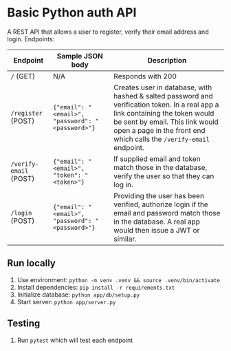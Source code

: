 # Basic Python auth API

A REST API that allows a user to register, verify their email address and login.
Endpoints:

| Endpoint               | Sample JSON body                                 | Description                                                                                                                                                                                                                              |
| ---------------------- | ------------------------------------------------ | ---------------------------------------------------------------------------------------------------------------------------------------------------------------------------------------------------------------------------------------- |
| `/` (GET)              | N/A                                              | Responds with 200                                                                                                                                                                                                                        |
| `/register` (POST)     | `{"email": "<email>", "password": "<password>"}` | Creates user in database, with hashed & salted password and verification token. In a real app a link containing the token would be sent by email. This link would open a page in the front end which calls the `/verify-email` endpoint. |
| `/verify-email` (POST) | `{"email": "<email>", "token": "<token>"}`       | If supplied email and token match those in the database, verify the user so that they can log in.                                                                                                                                        |
| `/login` (POST)        | `{"email": "<email>", "password": "<password>"}` | Providing the user has been verified, authorize login if the email and password match those in the database. A real app would then issue a JWT or similar.                                                                               |

## Run locally

1. Use environment: `python -m venv .venv && source .venv/bin/activate`
2. Install dependencies: `pip install -r requirements.txt`
3. Initialize database: `python app/db/setup.py`
4. Start server: `python app/server.py`

## Testing

1. Run `pytest` which will test each endpoint
